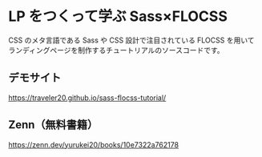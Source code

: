 # LP をつくって学ぶ Sass×FLOCSS

CSS のメタ言語である Sass や CSS 設計で注目されている FLOCSS を用いてランディングページを制作するチュートリアルのソースコードです。

## デモサイト

https://traveler20.github.io/sass-flocss-tutorial/

## Zenn（無料書籍）

https://zenn.dev/yurukei20/books/10e7322a762178
